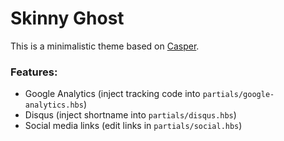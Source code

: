 # Skinny Ghost

This is a minimalistic theme based on [Casper](https://github.com/TryGhost/Casper).

### Features:
* Google Analytics (inject tracking code into `partials/google-analytics.hbs`)
* Disqus (inject shortname into `partials/disqus.hbs`)
* Social media links (edit links in `partials/social.hbs`)